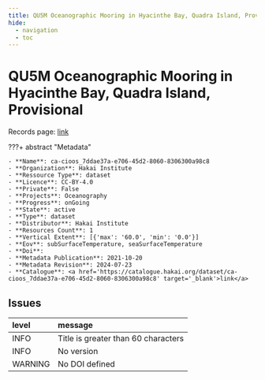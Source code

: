 ```yaml
---
title: QU5M Oceanographic Mooring in Hyacinthe Bay, Quadra Island, Provisional
hide:
  - navigation
  - toc
---
```


# QU5M Oceanographic Mooring in Hyacinthe Bay, Quadra Island, Provisional

Records page: <a href='https://catalogue.hakai.org/dataset/ca-cioos_7ddae37a-e706-45d2-8060-8306300a98c8' target='_blank'>link</a>

???+ abstract "Metadata"

    - **Name**: ca-cioos_7ddae37a-e706-45d2-8060-8306300a98c8 
    - **Organization**: Hakai Institute 
    - **Ressource Type**: dataset 
    - **Licence**: CC-BY-4.0 
    - **Private**: False 
    - **Projects**: Oceanography 
    - **Progress**: onGoing 
    - **State**: active 
    - **Type**: dataset 
    - **Distributor**: Hakai Institute 
    - **Resources Count**: 1 
    - **Vertical Extent**: [{'max': '60.0', 'min': '0.0'}] 
    - **Eov**: subSurfaceTemperature, seaSurfaceTemperature 
    - **Doi**:  
    - **Metadata Publication**: 2021-10-20 
    - **Metadata Revision**: 2024-07-23 
    - **Catalogue**: <a href='https://catalogue.hakai.org/dataset/ca-cioos_7ddae37a-e706-45d2-8060-8306300a98c8' target='_blank'>link</a> 

<div id='map'></div>




## Issues
| level   | message                             |
|:--------|:------------------------------------|
| INFO    | Title is greater than 60 characters |
| INFO    | No version                          |
| WARNING | No DOI defined                      |


<script>
   document.addEventListener("DOMContentLoaded", function() {
    var map = L.map('map').setView([51.505, -125.09], 5);
    L.tileLayer('https://tile.openstreetmap.org/{z}/{x}/{y}.png', {
        maxZoom: 19,
        attribution: '&copy; <a href="http://www.openstreetmap.org/copyright">OpenStreetMap</a>'
    }).addTo(map);
    var geojsonFeature = {
        "type": "Feature",
        "properties": {
            "name" : "QU5M Oceanographic Mooring in Hyacinthe Bay, Quadra Island, Provisional"
        },
        "geometry": {'type': 'Point', 'coordinates': [-125.212195, 50.12001367]}
    }
    L.geoJSON(geojsonFeature).addTo(map);
   })
</script>